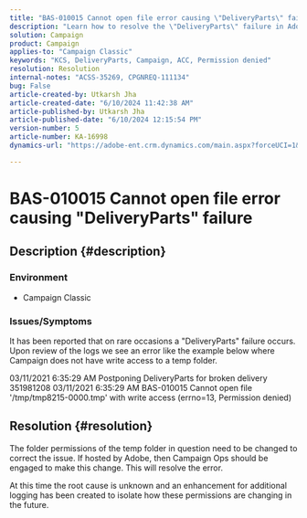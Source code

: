```yaml
---
title: "BAS-010015 Cannot open file error causing \"DeliveryParts\" failure"
description: "Learn how to resolve the \"DeliveryParts\" failure in Adobe Campaign Classic by changing the folder permissions of the temp folder."
solution: Campaign
product: Campaign
applies-to: "Campaign Classic"
keywords: "KCS, DeliveryParts, Campaign, ACC, Permission denied"
resolution: Resolution
internal-notes: "ACSS-35269, CPGNREQ-111134"
bug: False
article-created-by: Utkarsh Jha
article-created-date: "6/10/2024 11:42:38 AM"
article-published-by: Utkarsh Jha
article-published-date: "6/10/2024 12:15:54 PM"
version-number: 5
article-number: KA-16998
dynamics-url: "https://adobe-ent.crm.dynamics.com/main.aspx?forceUCI=1&pagetype=entityrecord&etn=knowledgearticle&id=b9565f85-1e27-ef11-840a-002248084fbb"

---
```

# BAS-010015 Cannot open file error causing "DeliveryParts" failure

## Description {#description}


### <b>Environment</b>

- Campaign Classic




### <b>Issues/Symptoms</b>

It has been reported that on rare occasions a "DeliveryParts" failure occurs. Upon review of the logs we see an error like the example below where Campaign does not have write access to a temp folder.

03/11/2021 6:35:29 AM Postponing DeliveryParts for broken delivery 351981208
 03/11/2021 6:35:29 AM BAS-010015 Cannot open file '/tmp/tmp8215-0000.tmp' with write access (errno=13, Permission denied)




## Resolution {#resolution}


The folder permissions of the temp folder in question need to be changed to correct the issue. If hosted by Adobe, then Campaign Ops should be engaged to make this change. This will resolve the error.

At this time the root cause is unknown and an enhancement for additional logging has been created to isolate how these permissions are changing in the future.
